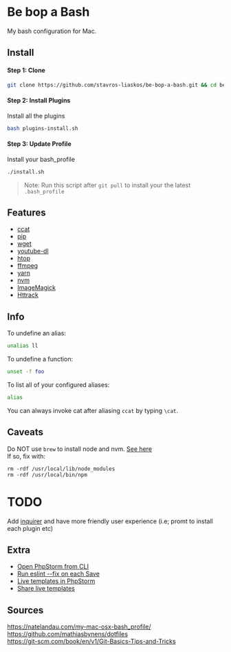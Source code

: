 # Be bop a Bash
My bash configuration for Mac.

## Install

#### Step 1: Clone
```bash
git clone https://github.com/stavros-liaskos/be-bop-a-bash.git && cd be-bop-a-bash
```

#### Step 2: Install Plugins
Install all the plugins
```bash
bash plugins-install.sh
```

#### Step 3: Update Profile
Install your bash_profile
```bash
./install.sh
```

> Note: Run this script after `git pull` to install your the latest `.bash_profile` 

## Features
* [ccat](https://github.com/jingweno/ccat)
* [pip](https://pypi.org/project/pip/)
* [wget](http://brewformulas.org/Wget)
* [youtube-dl](http://rg3.github.io/youtube-dl/)
* [htop](https://unix.stackexchange.com/questions/98253/how-do-i-install-htop-inside-mac-os-x)
* [ffmpeg](https://www.ffmpeg.org/)
* [yarn]()
* [nvm](https://github.com/creationix/nvm#mac-os-troubleshooting)
* [ImageMagick](https://www.imagemagick.org/script/index.php)
* [Httrack](https://www.httrack.com/)


## Info
To undefine an alias:
```bash
unalias ll
```
To undefine a function:
````bash
unset -f foo
````
To list all of your configured aliases:
```bash
alias
```

You can always invoke cat after aliasing `ccat` by typing `\cat`.

## Caveats
Do NOT use `brew` to install node and nvm. 
[See here](https://github.com/creationix/nvm/issues/855)   
If so, fix with:

```
rm -rdf /usr/local/lib/node_modules
rm -rdf /usr/local/bin/npm
```


# TODO
Add [inquirer](https://github.com/SBoudrias/Inquirer.js) and have more friendly user experience (i.e; promt to install each plugin etc)

## Extra
- [Open PhpStorm from CLI](https://intellij-support.jetbrains.com/hc/en-us/community/posts/208396265-Can-I-open-a-directory-from-command-line-)  
- [Run eslint --fix on each Save](https://intellij-support.jetbrains.com/hc/en-us/community/posts/115000221130-Eslint-autofix-on-save-for-webstorm)   
- [Live templates in PhpStorm](https://www.jetbrains.com/help/phpstorm/template-variables.html)
- [Share live templates](https://www.jetbrains.com/help/phpstorm/sharing-live-templates.html)


## Sources
https://natelandau.com/my-mac-osx-bash_profile/    
https://github.com/mathiasbynens/dotfiles    
https://git-scm.com/book/en/v1/Git-Basics-Tips-and-Tricks    
